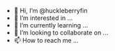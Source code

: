 - 👋 Hi, I’m @huckleberryfin
- 👀 I’m interested in ...
- 🌱 I’m currently learning ...
- 💞️ I’m looking to collaborate on ...
- 📫 How to reach me ...

<!---
huckleberryfin/huckleberryfin is a ✨ special ✨ repository because its `README.md` (this file) appears on your GitHub profile.
You can click the Preview link to take a look at your changes.
--->
